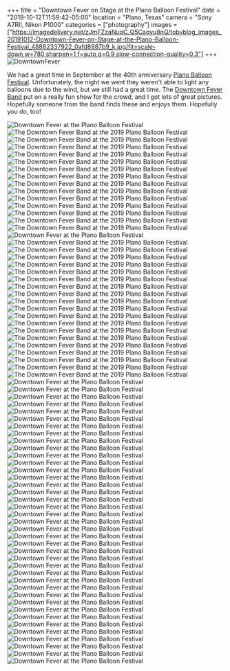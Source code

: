 +++
title = "Downtown Fever on Stage at the Plano Balloon Festival"
date = "2019-10-12T11:59:42-05:00"
location = "Plano, Texas"
camera = "Sony A7RII, Nikon P1000"
categories = ["photography"]
images = ["https://imagedelivery.net/zJmFZzaNuqC_Q5Caqyu8nQ/tobyblog_images_20191012-Downtown-Fever-on-Stage-at-the-Plano-Balloon-Festival_48882337922_0afd8987b9_k.jpg/fit=scale-down,w=780,sharpen=1,f=auto,q=0.9,slow-connection-quality=0.3"]
+++
![DowntownFever](https://imagedelivery.net/zJmFZzaNuqC_Q5Caqyu8nQ/tobyblog_images_20191012-Downtown-Fever-on-Stage-at-the-Plano-Balloon-Festival_48882337922_0afd8987b9_k.jpg/fit=scale-down,w=780,sharpen=1,f=auto,q=0.9,slow-connection-quality=0.3)
<!--more-->
We had a great time in September at the 40th anniversary [Plano Balloon Festival](https://www.planoballoonfest.org). Unfortunately, the night we went they weren't able to light any balloons due to the wind, but we still had a great time. The [Downtown Fever Band](https://ecbands.com/downtown-fever/) put on a really fun show for the crowd, and I got lots of great pictures. Hopefully someone from the band finds these and enjoys them. Hopefully you do, too! 

<div id="gallery">
		<img alt="Downtown Fever at the Plano Balloon Festival" src="https://imagedelivery.net/zJmFZzaNuqC_Q5Caqyu8nQ/tobyblog_images_20191012-Downtown-Fever-on-Stage-at-the-Plano-Balloon-Festival_48882291127_6ebfcd6e4c_k.jpg/fit=scale-down,w=365,sharpen=1,f=auto,q=0.9,slow-connection-quality=0.3"
			data-image="https://imagedelivery.net/zJmFZzaNuqC_Q5Caqyu8nQ/tobyblog_images_20191012-Downtown-Fever-on-Stage-at-the-Plano-Balloon-Festival_48882291127_6ebfcd6e4c_k.jpg/fit=scale-down,w=780,sharpen=1,f=auto,q=0.9,slow-connection-quality=0.3">
		<img alt="The Downtown Fever Band at the 2019 Plano Balloon Festival" src="https://imagedelivery.net/zJmFZzaNuqC_Q5Caqyu8nQ/tobyblog_images_20191012-Downtown-Fever-on-Stage-at-the-Plano-Balloon-Festival_48881539348_9b03f74b8f_k.jpg/fit=scale-down,w=365,sharpen=1,f=auto,q=0.9,slow-connection-quality=0.3"
			data-image="https://imagedelivery.net/zJmFZzaNuqC_Q5Caqyu8nQ/tobyblog_images_20191012-Downtown-Fever-on-Stage-at-the-Plano-Balloon-Festival_48881539348_9b03f74b8f_k.jpg/fit=scale-down,w=780,sharpen=1,f=auto,q=0.9,slow-connection-quality=0.3">
		<img alt="The Downtown Fever Band at the 2019 Plano Balloon Festival" src="https://imagedelivery.net/zJmFZzaNuqC_Q5Caqyu8nQ/tobyblog_images_20191012-Downtown-Fever-on-Stage-at-the-Plano-Balloon-Festival_48882194887_b470ef748f_k.jpg/fit=scale-down,w=365,sharpen=1,f=auto,q=0.9,slow-connection-quality=0.3"
			data-image="https://imagedelivery.net/zJmFZzaNuqC_Q5Caqyu8nQ/tobyblog_images_20191012-Downtown-Fever-on-Stage-at-the-Plano-Balloon-Festival_48882194887_b470ef748f_k.jpg/fit=scale-down,w=780,sharpen=1,f=auto,q=0.9,slow-connection-quality=0.3">
		<img alt="The Downtown Fever Band at the 2019 Plano Balloon Festival" src="https://imagedelivery.net/zJmFZzaNuqC_Q5Caqyu8nQ/tobyblog_images_20191012-Downtown-Fever-on-Stage-at-the-Plano-Balloon-Festival_48882254842_30b19589e4_k.jpg/fit=scale-down,w=365,sharpen=1,f=auto,q=0.9,slow-connection-quality=0.3"
			data-image="https://imagedelivery.net/zJmFZzaNuqC_Q5Caqyu8nQ/tobyblog_images_20191012-Downtown-Fever-on-Stage-at-the-Plano-Balloon-Festival_48882254842_30b19589e4_k.jpg/fit=scale-down,w=780,sharpen=1,f=auto,q=0.9,slow-connection-quality=0.3">
		<img alt="The Downtown Fever Band at the 2019 Plano Balloon Festival" src="https://imagedelivery.net/zJmFZzaNuqC_Q5Caqyu8nQ/tobyblog_images_20191012-Downtown-Fever-on-Stage-at-the-Plano-Balloon-Festival_48882225902_0f08cfe769_k.jpg/fit=scale-down,w=365,sharpen=1,f=auto,q=0.9,slow-connection-quality=0.3"
			data-image="https://imagedelivery.net/zJmFZzaNuqC_Q5Caqyu8nQ/tobyblog_images_20191012-Downtown-Fever-on-Stage-at-the-Plano-Balloon-Festival_48882225902_0f08cfe769_k.jpg/fit=scale-down,w=780,sharpen=1,f=auto,q=0.9,slow-connection-quality=0.3">
		<img alt="The Downtown Fever Band at the 2019 Plano Balloon Festival" src="https://imagedelivery.net/zJmFZzaNuqC_Q5Caqyu8nQ/tobyblog_images_20191012-Downtown-Fever-on-Stage-at-the-Plano-Balloon-Festival_48882061501_26fd0fd887_k.jpg/fit=scale-down,w=365,sharpen=1,f=auto,q=0.9,slow-connection-quality=0.3"
			data-image="https://imagedelivery.net/zJmFZzaNuqC_Q5Caqyu8nQ/tobyblog_images_20191012-Downtown-Fever-on-Stage-at-the-Plano-Balloon-Festival_48882061501_26fd0fd887_k.jpg/fit=scale-down,w=780,sharpen=1,f=auto,q=0.9,slow-connection-quality=0.3">
		<img alt="The Downtown Fever Band at the 2019 Plano Balloon Festival" src="https://imagedelivery.net/zJmFZzaNuqC_Q5Caqyu8nQ/tobyblog_images_20191012-Downtown-Fever-on-Stage-at-the-Plano-Balloon-Festival_48882206607_6fb762b244_k.jpg/fit=scale-down,w=365,sharpen=1,f=auto,q=0.9,slow-connection-quality=0.3"
			data-image="https://imagedelivery.net/zJmFZzaNuqC_Q5Caqyu8nQ/tobyblog_images_20191012-Downtown-Fever-on-Stage-at-the-Plano-Balloon-Festival_48882206607_6fb762b244_k.jpg/fit=scale-down,w=780,sharpen=1,f=auto,q=0.9,slow-connection-quality=0.3">
		<img alt="The Downtown Fever Band at the 2019 Plano Balloon Festival" src="https://imagedelivery.net/zJmFZzaNuqC_Q5Caqyu8nQ/tobyblog_images_20191012-Downtown-Fever-on-Stage-at-the-Plano-Balloon-Festival_48881503548_7cf45c5496_k.jpg/fit=scale-down,w=365,sharpen=1,f=auto,q=0.9,slow-connection-quality=0.3"
			data-image="https://imagedelivery.net/zJmFZzaNuqC_Q5Caqyu8nQ/tobyblog_images_20191012-Downtown-Fever-on-Stage-at-the-Plano-Balloon-Festival_48881503548_7cf45c5496_k.jpg/fit=scale-down,w=780,sharpen=1,f=auto,q=0.9,slow-connection-quality=0.3">
		<img alt="The Downtown Fever Band at the 2019 Plano Balloon Festival" src="https://imagedelivery.net/zJmFZzaNuqC_Q5Caqyu8nQ/tobyblog_images_20191012-Downtown-Fever-on-Stage-at-the-Plano-Balloon-Festival_48881498488_f59323c078_k.jpg/fit=scale-down,w=365,sharpen=1,f=auto,q=0.9,slow-connection-quality=0.3"
			data-image="https://imagedelivery.net/zJmFZzaNuqC_Q5Caqyu8nQ/tobyblog_images_20191012-Downtown-Fever-on-Stage-at-the-Plano-Balloon-Festival_48881498488_f59323c078_k.jpg/fit=scale-down,w=780,sharpen=1,f=auto,q=0.9,slow-connection-quality=0.3">
		<img alt="The Downtown Fever Band at the 2019 Plano Balloon Festival" src="https://imagedelivery.net/zJmFZzaNuqC_Q5Caqyu8nQ/tobyblog_images_20191012-Downtown-Fever-on-Stage-at-the-Plano-Balloon-Festival_48881521478_3589304c57_k.jpg/fit=scale-down,w=365,sharpen=1,f=auto,q=0.9,slow-connection-quality=0.3"
			data-image="https://imagedelivery.net/zJmFZzaNuqC_Q5Caqyu8nQ/tobyblog_images_20191012-Downtown-Fever-on-Stage-at-the-Plano-Balloon-Festival_48881521478_3589304c57_k.jpg/fit=scale-down,w=780,sharpen=1,f=auto,q=0.9,slow-connection-quality=0.3">
		<img alt="The Downtown Fever Band at the 2019 Plano Balloon Festival" src="https://imagedelivery.net/zJmFZzaNuqC_Q5Caqyu8nQ/tobyblog_images_20191012-Downtown-Fever-on-Stage-at-the-Plano-Balloon-Festival_48881483033_e06b1eab7e_k.jpg/fit=scale-down,w=365,sharpen=1,f=auto,q=0.9,slow-connection-quality=0.3"
			data-image="https://imagedelivery.net/zJmFZzaNuqC_Q5Caqyu8nQ/tobyblog_images_20191012-Downtown-Fever-on-Stage-at-the-Plano-Balloon-Festival_48881483033_e06b1eab7e_k.jpg/fit=scale-down,w=780,sharpen=1,f=auto,q=0.9,slow-connection-quality=0.3">
		<img alt="The Downtown Fever Band at the 2019 Plano Balloon Festival" src="https://imagedelivery.net/zJmFZzaNuqC_Q5Caqyu8nQ/tobyblog_images_20191012-Downtown-Fever-on-Stage-at-the-Plano-Balloon-Festival_48882024301_253a0966a7_k.jpg/fit=scale-down,w=365,sharpen=1,f=auto,q=0.9,slow-connection-quality=0.3"
			data-image="https://imagedelivery.net/zJmFZzaNuqC_Q5Caqyu8nQ/tobyblog_images_20191012-Downtown-Fever-on-Stage-at-the-Plano-Balloon-Festival_48882024301_253a0966a7_k.jpg/fit=scale-down,w=780,sharpen=1,f=auto,q=0.9,slow-connection-quality=0.3">
		<img alt="The Downtown Fever Band at the 2019 Plano Balloon Festival" src="https://imagedelivery.net/zJmFZzaNuqC_Q5Caqyu8nQ/tobyblog_images_20191012-Downtown-Fever-on-Stage-at-the-Plano-Balloon-Festival_48882042741_1e842ae3ab_k.jpg/fit=scale-down,w=365,sharpen=1,f=auto,q=0.9,slow-connection-quality=0.3"
			data-image="https://imagedelivery.net/zJmFZzaNuqC_Q5Caqyu8nQ/tobyblog_images_20191012-Downtown-Fever-on-Stage-at-the-Plano-Balloon-Festival_48882042741_1e842ae3ab_k.jpg/fit=scale-down,w=780,sharpen=1,f=auto,q=0.9,slow-connection-quality=0.3">
		<img alt="The Downtown Fever Band at the 2019 Plano Balloon Festival" src="https://imagedelivery.net/zJmFZzaNuqC_Q5Caqyu8nQ/tobyblog_images_20191012-Downtown-Fever-on-Stage-at-the-Plano-Balloon-Festival_48881524393_9015f5becb_k.jpg/fit=scale-down,w=365,sharpen=1,f=auto,q=0.9,slow-connection-quality=0.3"
			data-image="https://imagedelivery.net/zJmFZzaNuqC_Q5Caqyu8nQ/tobyblog_images_20191012-Downtown-Fever-on-Stage-at-the-Plano-Balloon-Festival_48881524393_9015f5becb_k.jpg/fit=scale-down,w=780,sharpen=1,f=auto,q=0.9,slow-connection-quality=0.3">
		<img alt="The Downtown Fever Band at the 2019 Plano Balloon Festival" src="https://imagedelivery.net/zJmFZzaNuqC_Q5Caqyu8nQ/tobyblog_images_20191012-Downtown-Fever-on-Stage-at-the-Plano-Balloon-Festival_48882055076_5bbfb52049_k.jpg/fit=scale-down,w=365,sharpen=1,f=auto,q=0.9,slow-connection-quality=0.3"
			data-image="https://imagedelivery.net/zJmFZzaNuqC_Q5Caqyu8nQ/tobyblog_images_20191012-Downtown-Fever-on-Stage-at-the-Plano-Balloon-Festival_48882055076_5bbfb52049_k.jpg/fit=scale-down,w=780,sharpen=1,f=auto,q=0.9,slow-connection-quality=0.3">
		<img alt="Downtown Fever at the Plano Balloon Festival" src="https://imagedelivery.net/zJmFZzaNuqC_Q5Caqyu8nQ/tobyblog_images_20191012-Downtown-Fever-on-Stage-at-the-Plano-Balloon-Festival_48882114776_a349be9b37_k.jpg/fit=scale-down,w=365,sharpen=1,f=auto,q=0.9,slow-connection-quality=0.3"
			data-image="https://imagedelivery.net/zJmFZzaNuqC_Q5Caqyu8nQ/tobyblog_images_20191012-Downtown-Fever-on-Stage-at-the-Plano-Balloon-Festival_48882114776_a349be9b37_k.jpg/fit=scale-down,w=780,sharpen=1,f=auto,q=0.9,slow-connection-quality=0.3">
		<img alt="The Downtown Fever Band at the 2019 Plano Balloon Festival" src="https://imagedelivery.net/zJmFZzaNuqC_Q5Caqyu8nQ/tobyblog_images_20191012-Downtown-Fever-on-Stage-at-the-Plano-Balloon-Festival_48881533863_36f289005e_k.jpg/fit=scale-down,w=365,sharpen=1,f=auto,q=0.9,slow-connection-quality=0.3"
			data-image="https://imagedelivery.net/zJmFZzaNuqC_Q5Caqyu8nQ/tobyblog_images_20191012-Downtown-Fever-on-Stage-at-the-Plano-Balloon-Festival_48881533863_36f289005e_k.jpg/fit=scale-down,w=780,sharpen=1,f=auto,q=0.9,slow-connection-quality=0.3">
		<img alt="The Downtown Fever Band at the 2019 Plano Balloon Festival" src="https://imagedelivery.net/zJmFZzaNuqC_Q5Caqyu8nQ/tobyblog_images_20191012-Downtown-Fever-on-Stage-at-the-Plano-Balloon-Festival_48882232152_78801125b6_k.jpg/fit=scale-down,w=365,sharpen=1,f=auto,q=0.9,slow-connection-quality=0.3"
			data-image="https://imagedelivery.net/zJmFZzaNuqC_Q5Caqyu8nQ/tobyblog_images_20191012-Downtown-Fever-on-Stage-at-the-Plano-Balloon-Festival_48882232152_78801125b6_k.jpg/fit=scale-down,w=780,sharpen=1,f=auto,q=0.9,slow-connection-quality=0.3">
		<img alt="The Downtown Fever Band at the 2019 Plano Balloon Festival" src="https://imagedelivery.net/zJmFZzaNuqC_Q5Caqyu8nQ/tobyblog_images_20191012-Downtown-Fever-on-Stage-at-the-Plano-Balloon-Festival_48882041301_c4cc6bec54_k.jpg/fit=scale-down,w=365,sharpen=1,f=auto,q=0.9,slow-connection-quality=0.3"
			data-image="https://imagedelivery.net/zJmFZzaNuqC_Q5Caqyu8nQ/tobyblog_images_20191012-Downtown-Fever-on-Stage-at-the-Plano-Balloon-Festival_48882041301_c4cc6bec54_k.jpg/fit=scale-down,w=780,sharpen=1,f=auto,q=0.9,slow-connection-quality=0.3">
		<img alt="The Downtown Fever Band at the 2019 Plano Balloon Festival" src="https://imagedelivery.net/zJmFZzaNuqC_Q5Caqyu8nQ/tobyblog_images_20191012-Downtown-Fever-on-Stage-at-the-Plano-Balloon-Festival_48882017736_948132e988_k.jpg/fit=scale-down,w=365,sharpen=1,f=auto,q=0.9,slow-connection-quality=0.3"
			data-image="https://imagedelivery.net/zJmFZzaNuqC_Q5Caqyu8nQ/tobyblog_images_20191012-Downtown-Fever-on-Stage-at-the-Plano-Balloon-Festival_48882017736_948132e988_k.jpg/fit=scale-down,w=780,sharpen=1,f=auto,q=0.9,slow-connection-quality=0.3">
		<img alt="The Downtown Fever Band at the 2019 Plano Balloon Festival" src="https://imagedelivery.net/zJmFZzaNuqC_Q5Caqyu8nQ/tobyblog_images_20191012-Downtown-Fever-on-Stage-at-the-Plano-Balloon-Festival_48881481793_e27e599c9a_k.jpg/fit=scale-down,w=365,sharpen=1,f=auto,q=0.9,slow-connection-quality=0.3"
			data-image="https://imagedelivery.net/zJmFZzaNuqC_Q5Caqyu8nQ/tobyblog_images_20191012-Downtown-Fever-on-Stage-at-the-Plano-Balloon-Festival_48881481793_e27e599c9a_k.jpg/fit=scale-down,w=780,sharpen=1,f=auto,q=0.9,slow-connection-quality=0.3">
		<img alt="The Downtown Fever Band at the 2019 Plano Balloon Festival" src="https://imagedelivery.net/zJmFZzaNuqC_Q5Caqyu8nQ/tobyblog_images_20191012-Downtown-Fever-on-Stage-at-the-Plano-Balloon-Festival_48882212177_d7a0c64c83_k.jpg/fit=scale-down,w=365,sharpen=1,f=auto,q=0.9,slow-connection-quality=0.3"
			data-image="https://imagedelivery.net/zJmFZzaNuqC_Q5Caqyu8nQ/tobyblog_images_20191012-Downtown-Fever-on-Stage-at-the-Plano-Balloon-Festival_48882212177_d7a0c64c83_k.jpg/fit=scale-down,w=780,sharpen=1,f=auto,q=0.9,slow-connection-quality=0.3">
		<img alt="The Downtown Fever Band at the 2019 Plano Balloon Festival" src="https://imagedelivery.net/zJmFZzaNuqC_Q5Caqyu8nQ/tobyblog_images_20191012-Downtown-Fever-on-Stage-at-the-Plano-Balloon-Festival_48881486008_22503c1f80_k.jpg/fit=scale-down,w=365,sharpen=1,f=auto,q=0.9,slow-connection-quality=0.3"
			data-image="https://imagedelivery.net/zJmFZzaNuqC_Q5Caqyu8nQ/tobyblog_images_20191012-Downtown-Fever-on-Stage-at-the-Plano-Balloon-Festival_48881486008_22503c1f80_k.jpg/fit=scale-down,w=780,sharpen=1,f=auto,q=0.9,slow-connection-quality=0.3">
		<img alt="The Downtown Fever Band at the 2019 Plano Balloon Festival" src="https://imagedelivery.net/zJmFZzaNuqC_Q5Caqyu8nQ/tobyblog_images_20191012-Downtown-Fever-on-Stage-at-the-Plano-Balloon-Festival_48881481118_f9f13905f4_k.jpg/fit=scale-down,w=365,sharpen=1,f=auto,q=0.9,slow-connection-quality=0.3"
			data-image="https://imagedelivery.net/zJmFZzaNuqC_Q5Caqyu8nQ/tobyblog_images_20191012-Downtown-Fever-on-Stage-at-the-Plano-Balloon-Festival_48881481118_f9f13905f4_k.jpg/fit=scale-down,w=780,sharpen=1,f=auto,q=0.9,slow-connection-quality=0.3">
		<img alt="The Downtown Fever Band at the 2019 Plano Balloon Festival" src="https://imagedelivery.net/zJmFZzaNuqC_Q5Caqyu8nQ/tobyblog_images_20191012-Downtown-Fever-on-Stage-at-the-Plano-Balloon-Festival_48882030421_4661a4c234_k.jpg/fit=scale-down,w=365,sharpen=1,f=auto,q=0.9,slow-connection-quality=0.3"
			data-image="https://imagedelivery.net/zJmFZzaNuqC_Q5Caqyu8nQ/tobyblog_images_20191012-Downtown-Fever-on-Stage-at-the-Plano-Balloon-Festival_48882030421_4661a4c234_k.jpg/fit=scale-down,w=780,sharpen=1,f=auto,q=0.9,slow-connection-quality=0.3">
		<img alt="The Downtown Fever Band at the 2019 Plano Balloon Festival" src="https://imagedelivery.net/zJmFZzaNuqC_Q5Caqyu8nQ/tobyblog_images_20191012-Downtown-Fever-on-Stage-at-the-Plano-Balloon-Festival_48882204027_82cfba0d21_k.jpg/fit=scale-down,w=365,sharpen=1,f=auto,q=0.9,slow-connection-quality=0.3"
			data-image="https://imagedelivery.net/zJmFZzaNuqC_Q5Caqyu8nQ/tobyblog_images_20191012-Downtown-Fever-on-Stage-at-the-Plano-Balloon-Festival_48882204027_82cfba0d21_k.jpg/fit=scale-down,w=780,sharpen=1,f=auto,q=0.9,slow-connection-quality=0.3">
		<img alt="The Downtown Fever Band at the 2019 Plano Balloon Festival" src="https://imagedelivery.net/zJmFZzaNuqC_Q5Caqyu8nQ/tobyblog_images_20191012-Downtown-Fever-on-Stage-at-the-Plano-Balloon-Festival_48882065981_92d4d0cc0c_k.jpg/fit=scale-down,w=365,sharpen=1,f=auto,q=0.9,slow-connection-quality=0.3"
			data-image="https://imagedelivery.net/zJmFZzaNuqC_Q5Caqyu8nQ/tobyblog_images_20191012-Downtown-Fever-on-Stage-at-the-Plano-Balloon-Festival_48882065981_92d4d0cc0c_k.jpg/fit=scale-down,w=780,sharpen=1,f=auto,q=0.9,slow-connection-quality=0.3">
		<img alt="The Downtown Fever Band at the 2019 Plano Balloon Festival" src="https://imagedelivery.net/zJmFZzaNuqC_Q5Caqyu8nQ/tobyblog_images_20191012-Downtown-Fever-on-Stage-at-the-Plano-Balloon-Festival_48882058936_42f58ed3d7_k.jpg/fit=scale-down,w=365,sharpen=1,f=auto,q=0.9,slow-connection-quality=0.3"
			data-image="https://imagedelivery.net/zJmFZzaNuqC_Q5Caqyu8nQ/tobyblog_images_20191012-Downtown-Fever-on-Stage-at-the-Plano-Balloon-Festival_48882058936_42f58ed3d7_k.jpg/fit=scale-down,w=780,sharpen=1,f=auto,q=0.9,slow-connection-quality=0.3">
		<img alt="The Downtown Fever Band at the 2019 Plano Balloon Festival" src="https://imagedelivery.net/zJmFZzaNuqC_Q5Caqyu8nQ/tobyblog_images_20191012-Downtown-Fever-on-Stage-at-the-Plano-Balloon-Festival_48881466618_a9a9120a97_k.jpg/fit=scale-down,w=365,sharpen=1,f=auto,q=0.9,slow-connection-quality=0.3"
			data-image="https://imagedelivery.net/zJmFZzaNuqC_Q5Caqyu8nQ/tobyblog_images_20191012-Downtown-Fever-on-Stage-at-the-Plano-Balloon-Festival_48881466618_a9a9120a97_k.jpg/fit=scale-down,w=780,sharpen=1,f=auto,q=0.9,slow-connection-quality=0.3">
		<img alt="The Downtown Fever Band at the 2019 Plano Balloon Festival" src="https://imagedelivery.net/zJmFZzaNuqC_Q5Caqyu8nQ/tobyblog_images_20191012-Downtown-Fever-on-Stage-at-the-Plano-Balloon-Festival_48882184902_99745c0d77_k.jpg/fit=scale-down,w=365,sharpen=1,f=auto,q=0.9,slow-connection-quality=0.3"
			data-image="https://imagedelivery.net/zJmFZzaNuqC_Q5Caqyu8nQ/tobyblog_images_20191012-Downtown-Fever-on-Stage-at-the-Plano-Balloon-Festival_48882184902_99745c0d77_k.jpg/fit=scale-down,w=780,sharpen=1,f=auto,q=0.9,slow-connection-quality=0.3">
		<img alt="The Downtown Fever Band at the 2019 Plano Balloon Festival" src="https://imagedelivery.net/zJmFZzaNuqC_Q5Caqyu8nQ/tobyblog_images_20191012-Downtown-Fever-on-Stage-at-the-Plano-Balloon-Festival_48882013896_2dc549a151_k.jpg/fit=scale-down,w=365,sharpen=1,f=auto,q=0.9,slow-connection-quality=0.3"
			data-image="https://imagedelivery.net/zJmFZzaNuqC_Q5Caqyu8nQ/tobyblog_images_20191012-Downtown-Fever-on-Stage-at-the-Plano-Balloon-Festival_48882013896_2dc549a151_k.jpg/fit=scale-down,w=780,sharpen=1,f=auto,q=0.9,slow-connection-quality=0.3">
		<img alt="The Downtown Fever Band at the 2019 Plano Balloon Festival" src="https://imagedelivery.net/zJmFZzaNuqC_Q5Caqyu8nQ/tobyblog_images_20191012-Downtown-Fever-on-Stage-at-the-Plano-Balloon-Festival_48882192952_c3f0159de4_k.jpg/fit=scale-down,w=365,sharpen=1,f=auto,q=0.9,slow-connection-quality=0.3"
			data-image="https://imagedelivery.net/zJmFZzaNuqC_Q5Caqyu8nQ/tobyblog_images_20191012-Downtown-Fever-on-Stage-at-the-Plano-Balloon-Festival_48882192952_c3f0159de4_k.jpg/fit=scale-down,w=780,sharpen=1,f=auto,q=0.9,slow-connection-quality=0.3">
		<img alt="The Downtown Fever Band at the 2019 Plano Balloon Festival" src="https://imagedelivery.net/zJmFZzaNuqC_Q5Caqyu8nQ/tobyblog_images_20191012-Downtown-Fever-on-Stage-at-the-Plano-Balloon-Festival_48882191542_b02c2d51ab_k.jpg/fit=scale-down,w=365,sharpen=1,f=auto,q=0.9,slow-connection-quality=0.3"
			data-image="https://imagedelivery.net/zJmFZzaNuqC_Q5Caqyu8nQ/tobyblog_images_20191012-Downtown-Fever-on-Stage-at-the-Plano-Balloon-Festival_48882191542_b02c2d51ab_k.jpg/fit=scale-down,w=780,sharpen=1,f=auto,q=0.9,slow-connection-quality=0.3">
		<img alt="The Downtown Fever Band at the 2019 Plano Balloon Festival" src="https://imagedelivery.net/zJmFZzaNuqC_Q5Caqyu8nQ/tobyblog_images_20191012-Downtown-Fever-on-Stage-at-the-Plano-Balloon-Festival_48882058266_76c88ac9a8_k.jpg/fit=scale-down,w=365,sharpen=1,f=auto,q=0.9,slow-connection-quality=0.3"
			data-image="https://imagedelivery.net/zJmFZzaNuqC_Q5Caqyu8nQ/tobyblog_images_20191012-Downtown-Fever-on-Stage-at-the-Plano-Balloon-Festival_48882058266_76c88ac9a8_k.jpg/fit=scale-down,w=780,sharpen=1,f=auto,q=0.9,slow-connection-quality=0.3">
		<img alt="The Downtown Fever Band at the 2019 Plano Balloon Festival" src="https://imagedelivery.net/zJmFZzaNuqC_Q5Caqyu8nQ/tobyblog_images_20191012-Downtown-Fever-on-Stage-at-the-Plano-Balloon-Festival_48882183832_3a42bed3ff_k.jpg/fit=scale-down,w=365,sharpen=1,f=auto,q=0.9,slow-connection-quality=0.3"
			data-image="https://imagedelivery.net/zJmFZzaNuqC_Q5Caqyu8nQ/tobyblog_images_20191012-Downtown-Fever-on-Stage-at-the-Plano-Balloon-Festival_48882183832_3a42bed3ff_k.jpg/fit=scale-down,w=780,sharpen=1,f=auto,q=0.9,slow-connection-quality=0.3">
		<img alt="Downtown Fever at the Plano Balloon Festival" src="https://imagedelivery.net/zJmFZzaNuqC_Q5Caqyu8nQ/tobyblog_images_20191012-Downtown-Fever-on-Stage-at-the-Plano-Balloon-Festival_48882311337_64e0c83ca2_k.jpg/fit=scale-down,w=365,sharpen=1,f=auto,q=0.9,slow-connection-quality=0.3"
			data-image="https://imagedelivery.net/zJmFZzaNuqC_Q5Caqyu8nQ/tobyblog_images_20191012-Downtown-Fever-on-Stage-at-the-Plano-Balloon-Festival_48882311337_64e0c83ca2_k.jpg/fit=scale-down,w=780,sharpen=1,f=auto,q=0.9,slow-connection-quality=0.3">
		<img alt="Downtown Fever at the Plano Balloon Festival" src="https://imagedelivery.net/zJmFZzaNuqC_Q5Caqyu8nQ/tobyblog_images_20191012-Downtown-Fever-on-Stage-at-the-Plano-Balloon-Festival_48881610858_778aa59997_k.jpg/fit=scale-down,w=365,sharpen=1,f=auto,q=0.9,slow-connection-quality=0.3"
			data-image="https://imagedelivery.net/zJmFZzaNuqC_Q5Caqyu8nQ/tobyblog_images_20191012-Downtown-Fever-on-Stage-at-the-Plano-Balloon-Festival_48881610858_778aa59997_k.jpg/fit=scale-down,w=780,sharpen=1,f=auto,q=0.9,slow-connection-quality=0.3">
		<img alt="Downtown Fever at the Plano Balloon Festival" src="https://imagedelivery.net/zJmFZzaNuqC_Q5Caqyu8nQ/tobyblog_images_20191012-Downtown-Fever-on-Stage-at-the-Plano-Balloon-Festival_48881602628_434ad60e80_k.jpg/fit=scale-down,w=365,sharpen=1,f=auto,q=0.9,slow-connection-quality=0.3"
			data-image="https://imagedelivery.net/zJmFZzaNuqC_Q5Caqyu8nQ/tobyblog_images_20191012-Downtown-Fever-on-Stage-at-the-Plano-Balloon-Festival_48881602628_434ad60e80_k.jpg/fit=scale-down,w=780,sharpen=1,f=auto,q=0.9,slow-connection-quality=0.3">
		<img alt="Downtown Fever at the Plano Balloon Festival" src="https://imagedelivery.net/zJmFZzaNuqC_Q5Caqyu8nQ/tobyblog_images_20191012-Downtown-Fever-on-Stage-at-the-Plano-Balloon-Festival_48881614053_2c7d20db2b_k.jpg/fit=scale-down,w=365,sharpen=1,f=auto,q=0.9,slow-connection-quality=0.3"
			data-image="https://imagedelivery.net/zJmFZzaNuqC_Q5Caqyu8nQ/tobyblog_images_20191012-Downtown-Fever-on-Stage-at-the-Plano-Balloon-Festival_48881614053_2c7d20db2b_k.jpg/fit=scale-down,w=780,sharpen=1,f=auto,q=0.9,slow-connection-quality=0.3">
		<img alt="Downtown Fever at the Plano Balloon Festival" src="https://imagedelivery.net/zJmFZzaNuqC_Q5Caqyu8nQ/tobyblog_images_20191012-Downtown-Fever-on-Stage-at-the-Plano-Balloon-Festival_48882341312_47f7cbe86d_k.jpg/fit=scale-down,w=365,sharpen=1,f=auto,q=0.9,slow-connection-quality=0.3"
			data-image="https://imagedelivery.net/zJmFZzaNuqC_Q5Caqyu8nQ/tobyblog_images_20191012-Downtown-Fever-on-Stage-at-the-Plano-Balloon-Festival_48882341312_47f7cbe86d_k.jpg/fit=scale-down,w=780,sharpen=1,f=auto,q=0.9,slow-connection-quality=0.3">
		<img alt="Downtown Fever at the Plano Balloon Festival" src="https://imagedelivery.net/zJmFZzaNuqC_Q5Caqyu8nQ/tobyblog_images_20191012-Downtown-Fever-on-Stage-at-the-Plano-Balloon-Festival_48882150561_3707cc6566_k.jpg/fit=scale-down,w=365,sharpen=1,f=auto,q=0.9,slow-connection-quality=0.3"
			data-image="https://imagedelivery.net/zJmFZzaNuqC_Q5Caqyu8nQ/tobyblog_images_20191012-Downtown-Fever-on-Stage-at-the-Plano-Balloon-Festival_48882150561_3707cc6566_k.jpg/fit=scale-down,w=780,sharpen=1,f=auto,q=0.9,slow-connection-quality=0.3">
		<img alt="Downtown Fever at the Plano Balloon Festival" src="https://imagedelivery.net/zJmFZzaNuqC_Q5Caqyu8nQ/tobyblog_images_20191012-Downtown-Fever-on-Stage-at-the-Plano-Balloon-Festival_48882337922_0afd8987b9_k.jpg/fit=scale-down,w=365,sharpen=1,f=auto,q=0.9,slow-connection-quality=0.3"
			data-image="https://imagedelivery.net/zJmFZzaNuqC_Q5Caqyu8nQ/tobyblog_images_20191012-Downtown-Fever-on-Stage-at-the-Plano-Balloon-Festival_48882337922_0afd8987b9_k.jpg/fit=scale-down,w=780,sharpen=1,f=auto,q=0.9,slow-connection-quality=0.3">
		<img alt="Downtown Fever at the Plano Balloon Festival" src="https://imagedelivery.net/zJmFZzaNuqC_Q5Caqyu8nQ/tobyblog_images_20191012-Downtown-Fever-on-Stage-at-the-Plano-Balloon-Festival_48881590913_181d4d2560_k.jpg/fit=scale-down,w=365,sharpen=1,f=auto,q=0.9,slow-connection-quality=0.3"
			data-image="https://imagedelivery.net/zJmFZzaNuqC_Q5Caqyu8nQ/tobyblog_images_20191012-Downtown-Fever-on-Stage-at-the-Plano-Balloon-Festival_48881590913_181d4d2560_k.jpg/fit=scale-down,w=780,sharpen=1,f=auto,q=0.9,slow-connection-quality=0.3">
		<img alt="Downtown Fever at the Plano Balloon Festival" src="https://imagedelivery.net/zJmFZzaNuqC_Q5Caqyu8nQ/tobyblog_images_20191012-Downtown-Fever-on-Stage-at-the-Plano-Balloon-Festival_48882120891_58542bfbad_k.jpg/fit=scale-down,w=365,sharpen=1,f=auto,q=0.9,slow-connection-quality=0.3"
			data-image="https://imagedelivery.net/zJmFZzaNuqC_Q5Caqyu8nQ/tobyblog_images_20191012-Downtown-Fever-on-Stage-at-the-Plano-Balloon-Festival_48882120891_58542bfbad_k.jpg/fit=scale-down,w=780,sharpen=1,f=auto,q=0.9,slow-connection-quality=0.3">
		<img alt="Downtown Fever at the Plano Balloon Festival" src="https://imagedelivery.net/zJmFZzaNuqC_Q5Caqyu8nQ/tobyblog_images_20191012-Downtown-Fever-on-Stage-at-the-Plano-Balloon-Festival_48881597253_e3d02271c2_k.jpg/fit=scale-down,w=365,sharpen=1,f=auto,q=0.9,slow-connection-quality=0.3"
			data-image="https://imagedelivery.net/zJmFZzaNuqC_Q5Caqyu8nQ/tobyblog_images_20191012-Downtown-Fever-on-Stage-at-the-Plano-Balloon-Festival_48881597253_e3d02271c2_k.jpg/fit=scale-down,w=780,sharpen=1,f=auto,q=0.9,slow-connection-quality=0.3">
		<img alt="Downtown Fever at the Plano Balloon Festival" src="https://imagedelivery.net/zJmFZzaNuqC_Q5Caqyu8nQ/tobyblog_images_20191012-Downtown-Fever-on-Stage-at-the-Plano-Balloon-Festival_48882322732_852c10e3cf_k.jpg/fit=scale-down,w=365,sharpen=1,f=auto,q=0.9,slow-connection-quality=0.3"
			data-image="https://imagedelivery.net/zJmFZzaNuqC_Q5Caqyu8nQ/tobyblog_images_20191012-Downtown-Fever-on-Stage-at-the-Plano-Balloon-Festival_48882322732_852c10e3cf_k.jpg/fit=scale-down,w=780,sharpen=1,f=auto,q=0.9,slow-connection-quality=0.3">
		<img alt="Downtown Fever at the Plano Balloon Festival" src="https://imagedelivery.net/zJmFZzaNuqC_Q5Caqyu8nQ/tobyblog_images_20191012-Downtown-Fever-on-Stage-at-the-Plano-Balloon-Festival_48882129271_1df157f4f1_k.jpg/fit=scale-down,w=365,sharpen=1,f=auto,q=0.9,slow-connection-quality=0.3"
			data-image="https://imagedelivery.net/zJmFZzaNuqC_Q5Caqyu8nQ/tobyblog_images_20191012-Downtown-Fever-on-Stage-at-the-Plano-Balloon-Festival_48882129271_1df157f4f1_k.jpg/fit=scale-down,w=780,sharpen=1,f=auto,q=0.9,slow-connection-quality=0.3">
		<img alt="Downtown Fever at the Plano Balloon Festival" src="https://imagedelivery.net/zJmFZzaNuqC_Q5Caqyu8nQ/tobyblog_images_20191012-Downtown-Fever-on-Stage-at-the-Plano-Balloon-Festival_48882094401_18da9d7aaa_k.jpg/fit=scale-down,w=365,sharpen=1,f=auto,q=0.9,slow-connection-quality=0.3"
			data-image="https://imagedelivery.net/zJmFZzaNuqC_Q5Caqyu8nQ/tobyblog_images_20191012-Downtown-Fever-on-Stage-at-the-Plano-Balloon-Festival_48882094401_18da9d7aaa_k.jpg/fit=scale-down,w=780,sharpen=1,f=auto,q=0.9,slow-connection-quality=0.3">
		<img alt="Downtown Fever at the Plano Balloon Festival" src="https://imagedelivery.net/zJmFZzaNuqC_Q5Caqyu8nQ/tobyblog_images_20191012-Downtown-Fever-on-Stage-at-the-Plano-Balloon-Festival_48882323592_12f78d6753_k.jpg/fit=scale-down,w=365,sharpen=1,f=auto,q=0.9,slow-connection-quality=0.3"
			data-image="https://imagedelivery.net/zJmFZzaNuqC_Q5Caqyu8nQ/tobyblog_images_20191012-Downtown-Fever-on-Stage-at-the-Plano-Balloon-Festival_48882323592_12f78d6753_k.jpg/fit=scale-down,w=780,sharpen=1,f=auto,q=0.9,slow-connection-quality=0.3">
		<img alt="Downtown Fever at the Plano Balloon Festival" src="https://imagedelivery.net/zJmFZzaNuqC_Q5Caqyu8nQ/tobyblog_images_20191012-Downtown-Fever-on-Stage-at-the-Plano-Balloon-Festival_48881580953_3235a7a6c2_k.jpg/fit=scale-down,w=365,sharpen=1,f=auto,q=0.9,slow-connection-quality=0.3"
			data-image="https://imagedelivery.net/zJmFZzaNuqC_Q5Caqyu8nQ/tobyblog_images_20191012-Downtown-Fever-on-Stage-at-the-Plano-Balloon-Festival_48881580953_3235a7a6c2_k.jpg/fit=scale-down,w=780,sharpen=1,f=auto,q=0.9,slow-connection-quality=0.3">
		<img alt="Downtown Fever at the Plano Balloon Festival" src="https://imagedelivery.net/zJmFZzaNuqC_Q5Caqyu8nQ/tobyblog_images_20191012-Downtown-Fever-on-Stage-at-the-Plano-Balloon-Festival_48882121826_2aa302c3f7_k.jpg/fit=scale-down,w=365,sharpen=1,f=auto,q=0.9,slow-connection-quality=0.3"
			data-image="https://imagedelivery.net/zJmFZzaNuqC_Q5Caqyu8nQ/tobyblog_images_20191012-Downtown-Fever-on-Stage-at-the-Plano-Balloon-Festival_48882121826_2aa302c3f7_k.jpg/fit=scale-down,w=780,sharpen=1,f=auto,q=0.9,slow-connection-quality=0.3">
		<img alt="Downtown Fever at the Plano Balloon Festival" src="https://imagedelivery.net/zJmFZzaNuqC_Q5Caqyu8nQ/tobyblog_images_20191012-Downtown-Fever-on-Stage-at-the-Plano-Balloon-Festival_48882303397_7baa92087e_k.jpg/fit=scale-down,w=365,sharpen=1,f=auto,q=0.9,slow-connection-quality=0.3"
			data-image="https://imagedelivery.net/zJmFZzaNuqC_Q5Caqyu8nQ/tobyblog_images_20191012-Downtown-Fever-on-Stage-at-the-Plano-Balloon-Festival_48882303397_7baa92087e_k.jpg/fit=scale-down,w=780,sharpen=1,f=auto,q=0.9,slow-connection-quality=0.3">
		<img alt="Downtown Fever at the Plano Balloon Festival" src="https://imagedelivery.net/zJmFZzaNuqC_Q5Caqyu8nQ/tobyblog_images_20191012-Downtown-Fever-on-Stage-at-the-Plano-Balloon-Festival_48882128331_2aecc46bf8_k.jpg/fit=scale-down,w=365,sharpen=1,f=auto,q=0.9,slow-connection-quality=0.3"
			data-image="https://imagedelivery.net/zJmFZzaNuqC_Q5Caqyu8nQ/tobyblog_images_20191012-Downtown-Fever-on-Stage-at-the-Plano-Balloon-Festival_48882128331_2aecc46bf8_k.jpg/fit=scale-down,w=780,sharpen=1,f=auto,q=0.9,slow-connection-quality=0.3">
		<img alt="Downtown Fever at the Plano Balloon Festival" src="https://imagedelivery.net/zJmFZzaNuqC_Q5Caqyu8nQ/tobyblog_images_20191012-Downtown-Fever-on-Stage-at-the-Plano-Balloon-Festival_48881599558_b90840dea9_k.jpg/fit=scale-down,w=365,sharpen=1,f=auto,q=0.9,slow-connection-quality=0.3"
			data-image="https://imagedelivery.net/zJmFZzaNuqC_Q5Caqyu8nQ/tobyblog_images_20191012-Downtown-Fever-on-Stage-at-the-Plano-Balloon-Festival_48881599558_b90840dea9_k.jpg/fit=scale-down,w=780,sharpen=1,f=auto,q=0.9,slow-connection-quality=0.3">
		<img alt="Downtown Fever at the Plano Balloon Festival" src="https://imagedelivery.net/zJmFZzaNuqC_Q5Caqyu8nQ/tobyblog_images_20191012-Downtown-Fever-on-Stage-at-the-Plano-Balloon-Festival_48882317577_6a10e4060d_k.jpg/fit=scale-down,w=365,sharpen=1,f=auto,q=0.9,slow-connection-quality=0.3"
			data-image="https://imagedelivery.net/zJmFZzaNuqC_Q5Caqyu8nQ/tobyblog_images_20191012-Downtown-Fever-on-Stage-at-the-Plano-Balloon-Festival_48882317577_6a10e4060d_k.jpg/fit=scale-down,w=780,sharpen=1,f=auto,q=0.9,slow-connection-quality=0.3">
		<img alt="Downtown Fever at the Plano Balloon Festival" src="https://imagedelivery.net/zJmFZzaNuqC_Q5Caqyu8nQ/tobyblog_images_20191012-Downtown-Fever-on-Stage-at-the-Plano-Balloon-Festival_48882288182_67f586e018_k.jpg/fit=scale-down,w=365,sharpen=1,f=auto,q=0.9,slow-connection-quality=0.3"
			data-image="https://imagedelivery.net/zJmFZzaNuqC_Q5Caqyu8nQ/tobyblog_images_20191012-Downtown-Fever-on-Stage-at-the-Plano-Balloon-Festival_48882288182_67f586e018_k.jpg/fit=scale-down,w=780,sharpen=1,f=auto,q=0.9,slow-connection-quality=0.3">
		<img alt="Downtown Fever at the Plano Balloon Festival" src="https://imagedelivery.net/zJmFZzaNuqC_Q5Caqyu8nQ/tobyblog_images_20191012-Downtown-Fever-on-Stage-at-the-Plano-Balloon-Festival_48882149951_d60fd65e8e_k.jpg/fit=scale-down,w=365,sharpen=1,f=auto,q=0.9,slow-connection-quality=0.3"
			data-image="https://imagedelivery.net/zJmFZzaNuqC_Q5Caqyu8nQ/tobyblog_images_20191012-Downtown-Fever-on-Stage-at-the-Plano-Balloon-Festival_48882149951_d60fd65e8e_k.jpg/fit=scale-down,w=780,sharpen=1,f=auto,q=0.9,slow-connection-quality=0.3">
		<img alt="Downtown Fever at the Plano Balloon Festival" src="https://imagedelivery.net/zJmFZzaNuqC_Q5Caqyu8nQ/tobyblog_images_20191012-Downtown-Fever-on-Stage-at-the-Plano-Balloon-Festival_48882152091_957f1b7eb1_k.jpg/fit=scale-down,w=365,sharpen=1,f=auto,q=0.9,slow-connection-quality=0.3"
			data-image="https://imagedelivery.net/zJmFZzaNuqC_Q5Caqyu8nQ/tobyblog_images_20191012-Downtown-Fever-on-Stage-at-the-Plano-Balloon-Festival_48882152091_957f1b7eb1_k.jpg/fit=scale-down,w=780,sharpen=1,f=auto,q=0.9,slow-connection-quality=0.3">
		<img alt="Downtown Fever at the Plano Balloon Festival" src="https://imagedelivery.net/zJmFZzaNuqC_Q5Caqyu8nQ/tobyblog_images_20191012-Downtown-Fever-on-Stage-at-the-Plano-Balloon-Festival_48882139386_1e852f453c_k.jpg/fit=scale-down,w=365,sharpen=1,f=auto,q=0.9,slow-connection-quality=0.3"
			data-image="https://imagedelivery.net/zJmFZzaNuqC_Q5Caqyu8nQ/tobyblog_images_20191012-Downtown-Fever-on-Stage-at-the-Plano-Balloon-Festival_48882139386_1e852f453c_k.jpg/fit=scale-down,w=780,sharpen=1,f=auto,q=0.9,slow-connection-quality=0.3">
		<img alt="Downtown Fever at the Plano Balloon Festival" src="https://imagedelivery.net/zJmFZzaNuqC_Q5Caqyu8nQ/tobyblog_images_20191012-Downtown-Fever-on-Stage-at-the-Plano-Balloon-Festival_48881623663_0cd866d31f_k.jpg/fit=scale-down,w=365,sharpen=1,f=auto,q=0.9,slow-connection-quality=0.3"
			data-image="https://imagedelivery.net/zJmFZzaNuqC_Q5Caqyu8nQ/tobyblog_images_20191012-Downtown-Fever-on-Stage-at-the-Plano-Balloon-Festival_48881623663_0cd866d31f_k.jpg/fit=scale-down,w=780,sharpen=1,f=auto,q=0.9,slow-connection-quality=0.3">
		<img alt="Downtown Fever at the Plano Balloon Festival" src="https://imagedelivery.net/zJmFZzaNuqC_Q5Caqyu8nQ/tobyblog_images_20191012-Downtown-Fever-on-Stage-at-the-Plano-Balloon-Festival_48882312692_e356ef332e_k.jpg/fit=scale-down,w=365,sharpen=1,f=auto,q=0.9,slow-connection-quality=0.3"
			data-image="https://imagedelivery.net/zJmFZzaNuqC_Q5Caqyu8nQ/tobyblog_images_20191012-Downtown-Fever-on-Stage-at-the-Plano-Balloon-Festival_48882312692_e356ef332e_k.jpg/fit=scale-down,w=780,sharpen=1,f=auto,q=0.9,slow-connection-quality=0.3">
		<img alt="Downtown Fever at the Plano Balloon Festival" src="https://imagedelivery.net/zJmFZzaNuqC_Q5Caqyu8nQ/tobyblog_images_20191012-Downtown-Fever-on-Stage-at-the-Plano-Balloon-Festival_48882147356_437b6e71a5_k.jpg/fit=scale-down,w=365,sharpen=1,f=auto,q=0.9,slow-connection-quality=0.3"
			data-image="https://imagedelivery.net/zJmFZzaNuqC_Q5Caqyu8nQ/tobyblog_images_20191012-Downtown-Fever-on-Stage-at-the-Plano-Balloon-Festival_48882147356_437b6e71a5_k.jpg/fit=scale-down,w=780,sharpen=1,f=auto,q=0.9,slow-connection-quality=0.3">
		<img alt="Downtown Fever at the Plano Balloon Festival" src="https://imagedelivery.net/zJmFZzaNuqC_Q5Caqyu8nQ/tobyblog_images_20191012-Downtown-Fever-on-Stage-at-the-Plano-Balloon-Festival_48882132651_865c5a316e_k.jpg/fit=scale-down,w=365,sharpen=1,f=auto,q=0.9,slow-connection-quality=0.3"
			data-image="https://imagedelivery.net/zJmFZzaNuqC_Q5Caqyu8nQ/tobyblog_images_20191012-Downtown-Fever-on-Stage-at-the-Plano-Balloon-Festival_48882132651_865c5a316e_k.jpg/fit=scale-down,w=780,sharpen=1,f=auto,q=0.9,slow-connection-quality=0.3">
		<img alt="Downtown Fever at the Plano Balloon Festival" src="https://imagedelivery.net/zJmFZzaNuqC_Q5Caqyu8nQ/tobyblog_images_20191012-Downtown-Fever-on-Stage-at-the-Plano-Balloon-Festival_48882324772_6e04be52e9_k.jpg/fit=scale-down,w=365,sharpen=1,f=auto,q=0.9,slow-connection-quality=0.3"
			data-image="https://imagedelivery.net/zJmFZzaNuqC_Q5Caqyu8nQ/tobyblog_images_20191012-Downtown-Fever-on-Stage-at-the-Plano-Balloon-Festival_48882324772_6e04be52e9_k.jpg/fit=scale-down,w=780,sharpen=1,f=auto,q=0.9,slow-connection-quality=0.3">
		<img alt="Downtown Fever at the Plano Balloon Festival" src="https://imagedelivery.net/zJmFZzaNuqC_Q5Caqyu8nQ/tobyblog_images_20191012-Downtown-Fever-on-Stage-at-the-Plano-Balloon-Festival_48882119821_2a285bd1fa_k.jpg/fit=scale-down,w=365,sharpen=1,f=auto,q=0.9,slow-connection-quality=0.3"
			data-image="https://imagedelivery.net/zJmFZzaNuqC_Q5Caqyu8nQ/tobyblog_images_20191012-Downtown-Fever-on-Stage-at-the-Plano-Balloon-Festival_48882119821_2a285bd1fa_k.jpg/fit=scale-down,w=780,sharpen=1,f=auto,q=0.9,slow-connection-quality=0.3">
		<img alt="Downtown Fever at the Plano Balloon Festival" src="https://imagedelivery.net/zJmFZzaNuqC_Q5Caqyu8nQ/tobyblog_images_20191012-Downtown-Fever-on-Stage-at-the-Plano-Balloon-Festival_48881597923_0da432e35f_k.jpg/fit=scale-down,w=365,sharpen=1,f=auto,q=0.9,slow-connection-quality=0.3"
			data-image="https://imagedelivery.net/zJmFZzaNuqC_Q5Caqyu8nQ/tobyblog_images_20191012-Downtown-Fever-on-Stage-at-the-Plano-Balloon-Festival_48881597923_0da432e35f_k.jpg/fit=scale-down,w=780,sharpen=1,f=auto,q=0.9,slow-connection-quality=0.3">
		<img alt="Downtown Fever at the Plano Balloon Festival" src="https://imagedelivery.net/zJmFZzaNuqC_Q5Caqyu8nQ/tobyblog_images_20191012-Downtown-Fever-on-Stage-at-the-Plano-Balloon-Festival_48882101516_a187899ab0_k.jpg/fit=scale-down,w=365,sharpen=1,f=auto,q=0.9,slow-connection-quality=0.3"
			data-image="https://imagedelivery.net/zJmFZzaNuqC_Q5Caqyu8nQ/tobyblog_images_20191012-Downtown-Fever-on-Stage-at-the-Plano-Balloon-Festival_48882101516_a187899ab0_k.jpg/fit=scale-down,w=780,sharpen=1,f=auto,q=0.9,slow-connection-quality=0.3">
		<img alt="Downtown Fever at the Plano Balloon Festival" src="https://imagedelivery.net/zJmFZzaNuqC_Q5Caqyu8nQ/tobyblog_images_20191012-Downtown-Fever-on-Stage-at-the-Plano-Balloon-Festival_48881615683_3b42abda4d_k.jpg/fit=scale-down,w=365,sharpen=1,f=auto,q=0.9,slow-connection-quality=0.3"
			data-image="https://imagedelivery.net/zJmFZzaNuqC_Q5Caqyu8nQ/tobyblog_images_20191012-Downtown-Fever-on-Stage-at-the-Plano-Balloon-Festival_48881615683_3b42abda4d_k.jpg/fit=scale-down,w=780,sharpen=1,f=auto,q=0.9,slow-connection-quality=0.3">
		<img alt="Downtown Fever at the Plano Balloon Festival" src="https://imagedelivery.net/zJmFZzaNuqC_Q5Caqyu8nQ/tobyblog_images_20191012-Downtown-Fever-on-Stage-at-the-Plano-Balloon-Festival_48882292142_f4f2998b00_k.jpg/fit=scale-down,w=365,sharpen=1,f=auto,q=0.9,slow-connection-quality=0.3"
			data-image="https://imagedelivery.net/zJmFZzaNuqC_Q5Caqyu8nQ/tobyblog_images_20191012-Downtown-Fever-on-Stage-at-the-Plano-Balloon-Festival_48882292142_f4f2998b00_k.jpg/fit=scale-down,w=780,sharpen=1,f=auto,q=0.9,slow-connection-quality=0.3">
		<img alt="Downtown Fever at the Plano Balloon Festival" src="https://imagedelivery.net/zJmFZzaNuqC_Q5Caqyu8nQ/tobyblog_images_20191012-Downtown-Fever-on-Stage-at-the-Plano-Balloon-Festival_48882138311_1c2110da69_k.jpg/fit=scale-down,w=365,sharpen=1,f=auto,q=0.9,slow-connection-quality=0.3"
			data-image="https://imagedelivery.net/zJmFZzaNuqC_Q5Caqyu8nQ/tobyblog_images_20191012-Downtown-Fever-on-Stage-at-the-Plano-Balloon-Festival_48882138311_1c2110da69_k.jpg/fit=scale-down,w=780,sharpen=1,f=auto,q=0.9,slow-connection-quality=0.3">
		<img alt="Downtown Fever at the Plano Balloon Festival" src="https://imagedelivery.net/zJmFZzaNuqC_Q5Caqyu8nQ/tobyblog_images_20191012-Downtown-Fever-on-Stage-at-the-Plano-Balloon-Festival_48882331612_da81b6ef46_k.jpg/fit=scale-down,w=365,sharpen=1,f=auto,q=0.9,slow-connection-quality=0.3"
			data-image="https://imagedelivery.net/zJmFZzaNuqC_Q5Caqyu8nQ/tobyblog_images_20191012-Downtown-Fever-on-Stage-at-the-Plano-Balloon-Festival_48882331612_da81b6ef46_k.jpg/fit=scale-down,w=780,sharpen=1,f=auto,q=0.9,slow-connection-quality=0.3">
		<img alt="Downtown Fever at the Plano Balloon Festival" src="https://imagedelivery.net/zJmFZzaNuqC_Q5Caqyu8nQ/tobyblog_images_20191012-Downtown-Fever-on-Stage-at-the-Plano-Balloon-Festival_48882305152_437a75e1d9_k.jpg/fit=scale-down,w=365,sharpen=1,f=auto,q=0.9,slow-connection-quality=0.3"
			data-image="https://imagedelivery.net/zJmFZzaNuqC_Q5Caqyu8nQ/tobyblog_images_20191012-Downtown-Fever-on-Stage-at-the-Plano-Balloon-Festival_48882305152_437a75e1d9_k.jpg/fit=scale-down,w=780,sharpen=1,f=auto,q=0.9,slow-connection-quality=0.3">
		<img alt="Downtown Fever at the Plano Balloon Festival" src="https://imagedelivery.net/zJmFZzaNuqC_Q5Caqyu8nQ/tobyblog_images_20191012-Downtown-Fever-on-Stage-at-the-Plano-Balloon-Festival_48882325487_df0d84ed31_k.jpg/fit=scale-down,w=365,sharpen=1,f=auto,q=0.9,slow-connection-quality=0.3"
			data-image="https://imagedelivery.net/zJmFZzaNuqC_Q5Caqyu8nQ/tobyblog_images_20191012-Downtown-Fever-on-Stage-at-the-Plano-Balloon-Festival_48882325487_df0d84ed31_k.jpg/fit=scale-down,w=780,sharpen=1,f=auto,q=0.9,slow-connection-quality=0.3">
		<img alt="Downtown Fever at the Plano Balloon Festival" src="https://imagedelivery.net/zJmFZzaNuqC_Q5Caqyu8nQ/tobyblog_images_20191012-Downtown-Fever-on-Stage-at-the-Plano-Balloon-Festival_48882341777_f5bdb7e819_k.jpg/fit=scale-down,w=365,sharpen=1,f=auto,q=0.9,slow-connection-quality=0.3"
			data-image="https://imagedelivery.net/zJmFZzaNuqC_Q5Caqyu8nQ/tobyblog_images_20191012-Downtown-Fever-on-Stage-at-the-Plano-Balloon-Festival_48882341777_f5bdb7e819_k.jpg/fit=scale-down,w=780,sharpen=1,f=auto,q=0.9,slow-connection-quality=0.3">
</div>
